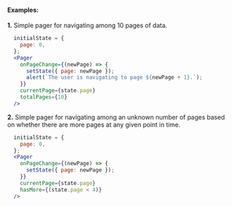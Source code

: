 #### Examples:

__1.__ Simple pager for navigating among 10 pages of data.

```jsx
  initialState = {
    page: 0,
  };
  <Pager
    onPageChange={(newPage) => {
      setState({ page: newPage });
      alert(`The user is navigating to page ${newPage + 1}.`);
    }}
    currentPage={state.page}
    totalPages={10}
  />
```

__2.__ Simple pager for navigating among an unknown number of pages based on whether
there are more pages at any given point in time.

```jsx
  initialState = {
    page: 0,
  };
  <Pager
    onPageChange={(newPage) => {
      setState({ page: newPage });
    }}
    currentPage={state.page}
    hasMore={(state.page < 4)}
  />
```
